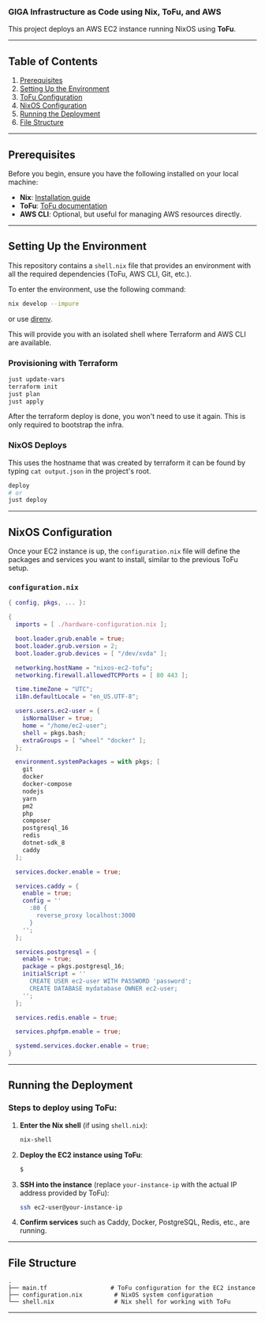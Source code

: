 
### GIGA Infrastructure as Code using Nix, ToFu, and AWS

This project deploys an AWS EC2 instance running NixOS using **ToFu**.

---

## Table of Contents

1. [Prerequisites](#prerequisites)
2. [Setting Up the Environment](#setting-up-the-environment)
3. [ToFu Configuration](#tofu-configuration)
4. [NixOS Configuration](#nixos-configuration)
5. [Running the Deployment](#running-the-deployment)
6. [File Structure](#file-structure)

---

## Prerequisites

Before you begin, ensure you have the following installed on your local machine:

- **Nix**: [Installation guide](https://nixos.org/download.html)
- **ToFu**: [ToFu documentation](https://github.com/NixOS/tofu)
- **AWS CLI**: Optional, but useful for managing AWS resources directly.

---

## Setting Up the Environment

This repository contains a `shell.nix` file that provides an environment with all the required dependencies (ToFu, AWS CLI, Git, etc.).

To enter the environment, use the following command:

```bash
nix develop --impure
```
or use [direnv](https://github.com/direnv/direnv).

This will provide you with an isolated shell where Terraform and AWS CLI are available.

### Provisioning with Terraform

```bash
just update-vars
terraform init
just plan
just apply
```

After the terraform deploy is done, you won't need to use it again. This is only required to bootstrap the infra.

### NixOS Deploys

This uses the hostname that was created by terraform it can be found by typing `cat output.json` in the project's root.

```bash
deploy
# or
just deploy
```

---

## NixOS Configuration

Once your EC2 instance is up, the `configuration.nix` file will define the packages and services you want to install, similar to the previous ToFu setup.

### `configuration.nix`

```nix
{ config, pkgs, ... }:

{
  imports = [ ./hardware-configuration.nix ];

  boot.loader.grub.enable = true;
  boot.loader.grub.version = 2;
  boot.loader.grub.devices = [ "/dev/xvda" ];

  networking.hostName = "nixos-ec2-tofu";
  networking.firewall.allowedTCPPorts = [ 80 443 ];

  time.timeZone = "UTC";
  i18n.defaultLocale = "en_US.UTF-8";

  users.users.ec2-user = {
    isNormalUser = true;
    home = "/home/ec2-user";
    shell = pkgs.bash;
    extraGroups = [ "wheel" "docker" ];
  };

  environment.systemPackages = with pkgs; [
    git
    docker
    docker-compose
    nodejs
    yarn
    pm2
    php
    composer
    postgresql_16
    redis
    dotnet-sdk_8
    caddy
  ];

  services.docker.enable = true;

  services.caddy = {
    enable = true;
    config = ''
      :80 {
        reverse_proxy localhost:3000
      }
    '';
  };

  services.postgresql = {
    enable = true;
    package = pkgs.postgresql_16;
    initialScript = ''
      CREATE USER ec2-user WITH PASSWORD 'password';
      CREATE DATABASE mydatabase OWNER ec2-user;
    '';
  };

  services.redis.enable = true;

  services.phpfpm.enable = true;

  systemd.services.docker.enable = true;
}
```

---

## Running the Deployment

### Steps to deploy using **ToFu**:

1. **Enter the Nix shell** (if using `shell.nix`):
   ```bash
   nix-shell
   ```

2. **Deploy the EC2 instance using ToFu**:
   ```bash
   $
   ```

3. **SSH into the instance** (replace `your-instance-ip` with the actual IP address provided by ToFu):
   ```bash
   ssh ec2-user@your-instance-ip
   ```

4. **Confirm services** such as Caddy, Docker, PostgreSQL, Redis, etc., are running.

---

## File Structure

```
.
├── main.tf                  # ToFu configuration for the EC2 instance
├── configuration.nix         # NixOS system configuration
└── shell.nix                 # Nix shell for working with ToFu
```

---
